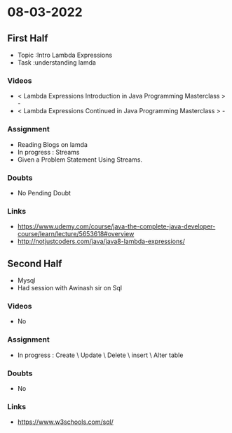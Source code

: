 # 08-03-2022

## First Half

- Topic :Intro Lambda Expressions 
- Task :understanding lamda 

### Videos

- < Lambda Expressions Introduction in Java Programming Masterclass > - <COMPLETED> 
- < Lambda Expressions Continued in Java Programming Masterclass > - <COMPLETED> 


### Assignment 

- Reading Blogs on lamda 
- In progress : Streams
- Given a Problem Statement Using Streams.


### Doubts

- No Pending Doubt

### Links

- https://www.udemy.com/course/java-the-complete-java-developer-course/learn/lecture/5653618#overview
- http://notjustcoders.com/java/java8-lambda-expressions/ 

## Second Half

- Mysql
- Had session with Awinash sir on Sql

### Videos

- No 

### Assignment 

- In progress : Create \ Update \ Delete \ insert \ Alter table  

### Doubts

- No

### Links

- https://www.w3schools.com/sql/